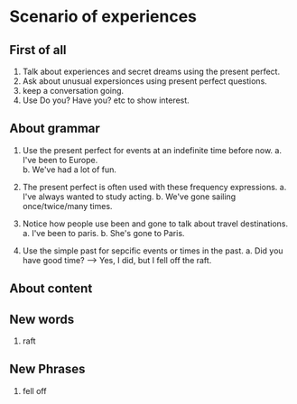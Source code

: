 # Scenario of experiences

## First of all

1. Talk about experiences and secret dreams using the present perfect.
2. Ask about unusual expersionces using present perfect questions.
3. keep a conversation going.
4. Use Do you? Have you? etc to show interest.  

## About grammar

1. Use the present perfect for events at an indefinite time before now.
    a. I've been to Europe.  
    b. We've had a lot of fun.

2. The present perfect is often used with these frequency expressions.
    a. I've always wanted to study acting.
    b. We've gone sailing once/twice/many times.

3. Notice how people use been and gone to talk about travel destinations.
    a. I've been to paris.
    b. She's gone to Paris.

4. Use the simple past for sepcific events or times in the past.
    a. Did you have good time? --> Yes, I did, but I fell off the raft.  

## About content

## New words

1. raft

## New Phrases

1. fell off
